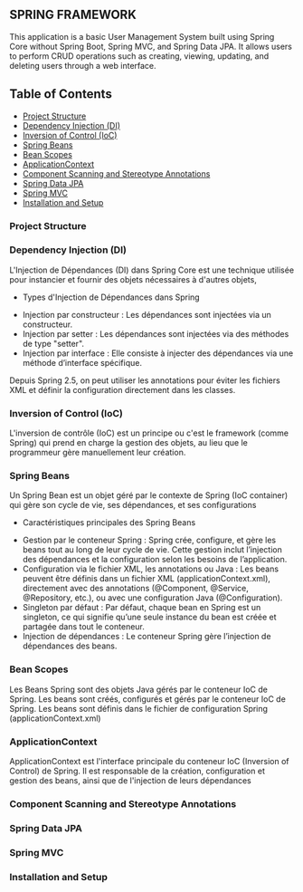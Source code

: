 ## SPRING FRAMEWORK

This application is a basic User Management System
built using Spring Core without Spring Boot,
Spring MVC, and Spring Data JPA. It allows users to perform CRUD operations
such as creating, viewing, updating, and deleting users through a web interface.

## Table of Contents
- [Project Structure](#project-structure)
- [Dependency Injection (DI)](#dependency-injection-di)
- [Inversion of Control (IoC)](#inversion-of-control-ioc)
- [Spring Beans](#spring-beans)
- [Bean Scopes](#bean-scopes)
- [ApplicationContext](#applicationcontext)
- [Component Scanning and Stereotype Annotations](#component-scanning-and-stereotype-annotations)
- [Spring Data JPA](#spring-data-jpa)
- [Spring MVC](#spring-mvc)
- [Installation and Setup](#installation-and-setup)

### Project Structure

### Dependency Injection (DI)
L'Injection de Dépendances (DI) dans Spring Core est une technique utilisée pour instancier et fournir des objets nécessaires à d'autres objets,
* Types d'Injection de Dépendances dans Spring
 - Injection par constructeur : Les dépendances sont injectées via un constructeur.
 - Injection par setter : Les dépendances sont injectées via des méthodes de type "setter".
 - Injection par interface : Elle consiste à injecter des dépendances via une méthode d’interface spécifique.

Depuis Spring 2.5, on peut utiliser les annotations pour éviter les fichiers XML et définir la configuration directement dans les classes.

### Inversion of Control (IoC)
L'inversion de contrôle (IoC) est un principe ou c'est le framework (comme Spring) qui prend en charge la gestion des objets, au lieu que le programmeur gère manuellement leur création.
### Spring Beans
Un Spring Bean est un objet géré par le contexte de Spring (IoC container) qui gère son cycle de vie, ses dépendances, et ses configurations

* Caractéristiques principales des Spring Beans
 - Gestion par le conteneur Spring : Spring crée, configure, et gère les beans tout au long de leur cycle de vie. Cette gestion inclut l’injection des dépendances et la configuration selon les besoins de l’application.
 - Configuration via le fichier XML, les annotations ou Java : Les beans peuvent être définis dans un fichier XML (applicationContext.xml), directement avec des annotations (@Component, @Service, @Repository, etc.), ou avec une configuration Java (@Configuration).
 - Singleton par défaut : Par défaut, chaque bean en Spring est un singleton, ce qui signifie qu’une seule instance du bean est créée et partagée dans tout le conteneur.
 - Injection de dépendances : Le conteneur Spring gère l’injection de dépendances des beans.

### Bean Scopes
Les Beans Spring sont des objets Java gérés par le conteneur IoC de Spring. Les beans sont créés, configurés et gérés par le conteneur IoC de Spring. Les beans sont définis dans le fichier de configuration Spring (applicationContext.xml)

### ApplicationContext
ApplicationContext est l'interface principale du conteneur IoC (Inversion of Control) de Spring. Il est responsable de la création, configuration et gestion des beans, ainsi que de l'injection de leurs dépendances

### Component Scanning and Stereotype Annotations

### Spring Data JPA

### Spring MVC

### Installation and Setup
